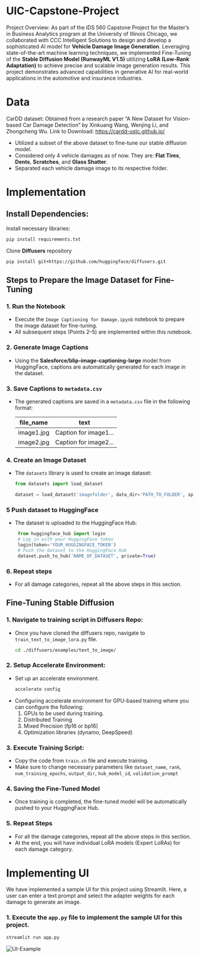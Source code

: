 # UIC-Capstone-Project

Project Overview:
As part of the IDS 560 Capstone Project for the Master’s in Business Analytics program at the University of Illinois Chicago, we collaborated with CCC Intelligent Solutions to design and develop a sophisticated AI model for **Vehicle Damage Image Generation**. Leveraging state-of-the-art machine learning techniques, we implemented Fine-Tuning of the **Stable Diffusion Model (RunwayML V1.5)** utilizing **LoRA (Low-Rank Adaptation)** to achieve precise and scalable image generation results. This project demonstrates advanced capabilities in generative AI for real-world applications in the automotive and insurance industries.

# Data
CarDD dataset: Obtained from a research paper “A New Dataset for Vision-based Car Damage Detection” by Xinkuang Wang, Wenjing Li, and Zhongcheng Wu. 
Link to Download: https://cardd-ustc.github.io/

- Utilized a subset of the above dataset to fine-tune our stable diffusion model.
- Considered only 4 vehicle damages as of now. They are: **Flat Tires**, **Dents**, **Scratches**, and **Glass Shatter**.
- Separated each vehicle damage image to its respective folder.



# Implementation

## Install Dependencies:

   Install necessary libraries:
   ```bash
   pip install requirements.txt
   ```

   Clone **Diffusers** repository
   ```bash
   pip install git+https://github.com/huggingface/diffusers.git
   ```
## Steps to Prepare the Image Dataset for Fine-Tuning

### 1. Run the Notebook
- Execute the `Image Captioning for Damage.ipynb` notebook to prepare the image dataset for fine-tuning.  
- All subsequent steps (Points 2–5) are implemented within this notebook.

### 2. Generate Image Captions
- Using the **Salesforce/blip-image-captioning-large** model from HuggingFace, captions are automatically generated for each image in the dataset.

### 3. Save Captions to `metadata.csv`
- The generated captions are saved in a `metadata.csv` file in the following format:

  | file_name    | text                      |
  |--------------|------------------------------|
  | image1.jpg   | Caption for image1...        |
  | image2.jpg   | Caption for image2...        |

### 4. Create an Image Dataset
- The `datasets` library is used to create an image dataset:

  ```python
  from datasets import load_dataset

  dataset = load_dataset('imagefolder', data_dir='PATH_TO_FOLDER', split='train')
  ```
### 5 Push dataset to HuggingFace
- The dataset is uploaded to the HuggingFace Hub:
  ```python
   from huggingface_hub import login
   # Log in with your HuggingFace token
   login(token='YOUR_HUGGINGFACE_TOKEN')
   # Push the dataset to the HuggingFace Hub
   dataset.push_to_hub('NAME_OF_DATASET', private=True)
  ```
### 6. Repeat steps
- For all damage categories, repeat all the above steps in this section.

## Fine-Tuning Stable Diffusion

### 1. Navigate to training script in Diffusers Repo:
- Once you have cloned the diffusers repo, navigate to `train_text_to_image_lora.py` file.
  ```bash
  cd ./diffusers/examples/text_to_image/
  ```
### 2. Setup Accelerate Environment:
- Set up an accelerate environment.
  ```bash
  accelerate config
  ```
- Configuring accelerate environment for GPU-based training where you can configure the following:
     1) GPUs to be used during training.
     2) Distributed Training
     3) Mixed Precision (fp16 or bp16)
     4) Optimization libraries (dynamo, DeepSpeed)
### 3. Execute Training Script:
- Copy the code from `train.sh` file and execute training.
- Make sure to change necessary parameters like `dataset_name`, `rank`, `num_training_epochs`, `output_dir`, `hub_model_id`, `validation_prompt`

### 4. Saving the Fine-Tuned Model
- Once training is completed, the fine-tuned model will be automatically pushed to your HuggingFace Hub.

### 5. Repeat Steps
- For all the damage categories, repeat all the above steps in this section.
- At the end, you will have individual LoRA models (Expert LoRAs) for each damage category.


# Implementing UI

We have implemented a sample UI for this project using Streamlit. 
Here, a user can enter a text prompt and select the adapter weights for each damage to generate an image.

### 1. Execute the `app.py` file to implement the sample UI for this project.
```bash
streamlit run app.py
```

![UI-Example](https://github.com/user-attachments/assets/ae73d809-4732-4ba8-8556-8a0bb3b82f78)



    



     
   

